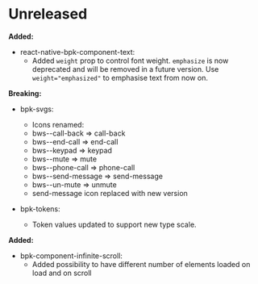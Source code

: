 # Unreleased

**Added:**

- react-native-bpk-component-text:
  - Added `weight` prop to control font weight. `emphasize` is now deprecated and will be removed in a future version. Use `weight="emphasized"` to emphasise text from now on.

**Breaking:**

- bpk-svgs:
  - Icons renamed:
  - bws--call-back => call-back
  - bws--end-call => end-call
  - bws--keypad => keypad
  - bws--mute => mute
  - bws--phone-call => phone-call
  - bws--send-message => send-message
  - bws--un-mute => unmute
  - send-message icon replaced with new version

- bpk-tokens:
  - Token values updated to support new type scale.

**Added:**

- bpk-component-infinite-scroll:
  - Added possibility to have different number of elements loaded on load and on scroll
